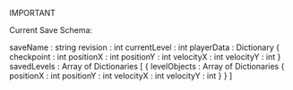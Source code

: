 IMPORTANT

Current Save Schema:

saveName     : string
revision     : int
currentLevel : int
playerData : Dictionary {
    checkpoint : int
    positionX  : int
    positionY  : int
    velocityX  : int
    velocityY  : int
}
savedLevels : Array of Dictionaries [
    {
        levelObjects : Array of Dictionaries {
            positionX : int
            positionY : int
            velocityX : int
            velocityY : int
        }
    }
]